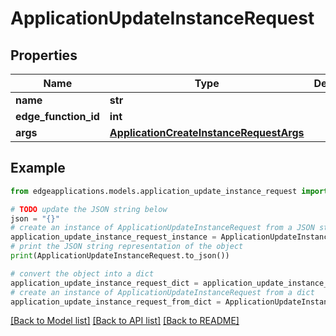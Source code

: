 # ApplicationUpdateInstanceRequest


## Properties

Name | Type | Description | Notes
------------ | ------------- | ------------- | -------------
**name** | **str** |  | 
**edge_function_id** | **int** |  | 
**args** | [**ApplicationCreateInstanceRequestArgs**](ApplicationCreateInstanceRequestArgs.md) |  | 

## Example

```python
from edgeapplications.models.application_update_instance_request import ApplicationUpdateInstanceRequest

# TODO update the JSON string below
json = "{}"
# create an instance of ApplicationUpdateInstanceRequest from a JSON string
application_update_instance_request_instance = ApplicationUpdateInstanceRequest.from_json(json)
# print the JSON string representation of the object
print(ApplicationUpdateInstanceRequest.to_json())

# convert the object into a dict
application_update_instance_request_dict = application_update_instance_request_instance.to_dict()
# create an instance of ApplicationUpdateInstanceRequest from a dict
application_update_instance_request_from_dict = ApplicationUpdateInstanceRequest.from_dict(application_update_instance_request_dict)
```
[[Back to Model list]](../README.md#documentation-for-models) [[Back to API list]](../README.md#documentation-for-api-endpoints) [[Back to README]](../README.md)


